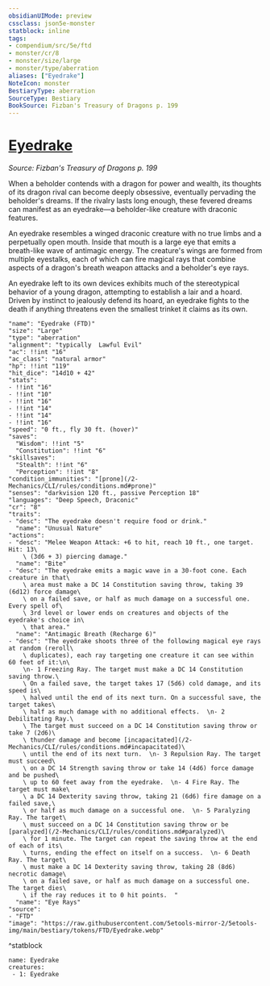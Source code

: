 ```yaml
---
obsidianUIMode: preview
cssclass: json5e-monster
statblock: inline
tags:
- compendium/src/5e/ftd
- monster/cr/8
- monster/size/large
- monster/type/aberration
aliases: ["Eyedrake"]
NoteIcon: monster
BestiaryType: aberration
SourceType: Bestiary
BookSource: Fizban's Treasury of Dragons p. 199
---
```

# [Eyedrake](2-Mechanics/CLI/bestiary/aberration/eyedrake-ftd.md)
*Source: Fizban's Treasury of Dragons p. 199*  

When a beholder contends with a dragon for power and wealth, its thoughts of its dragon rival can become deeply obsessive, eventually pervading the beholder's dreams. If the rivalry lasts long enough, these fevered dreams can manifest as an eyedrake—a beholder-like creature with draconic features.

An eyedrake resembles a winged draconic creature with no true limbs and a perpetually open mouth. Inside that mouth is a large eye that emits a breath-like wave of antimagic energy. The creature's wings are formed from multiple eyestalks, each of which can fire magical rays that combine aspects of a dragon's breath weapon attacks and a beholder's eye rays.

An eyedrake left to its own devices exhibits much of the stereotypical behavior of a young dragon, attempting to establish a lair and a hoard. Driven by instinct to jealously defend its hoard, an eyedrake fights to the death if anything threatens even the smallest trinket it claims as its own.

```statblock
"name": "Eyedrake (FTD)"
"size": "Large"
"type": "aberration"
"alignment": "typically  Lawful Evil"
"ac": !!int "16"
"ac_class": "natural armor"
"hp": !!int "119"
"hit_dice": "14d10 + 42"
"stats":
- !!int "16"
- !!int "10"
- !!int "16"
- !!int "14"
- !!int "14"
- !!int "16"
"speed": "0 ft., fly 30 ft. (hover)"
"saves":
  "Wisdom": !!int "5"
  "Constitution": !!int "6"
"skillsaves":
  "Stealth": !!int "6"
  "Perception": !!int "8"
"condition_immunities": "[prone](/2-Mechanics/CLI/rules/conditions.md#prone)"
"senses": "darkvision 120 ft., passive Perception 18"
"languages": "Deep Speech, Draconic"
"cr": "8"
"traits":
- "desc": "The eyedrake doesn't require food or drink."
  "name": "Unusual Nature"
"actions":
- "desc": "Melee Weapon Attack: +6 to hit, reach 10 ft., one target. Hit: 13\
    \ (3d6 + 3) piercing damage."
  "name": "Bite"
- "desc": "The eyedrake emits a magic wave in a 30-foot cone. Each creature in that\
    \ area must make a DC 14 Constitution saving throw, taking 39 (6d12) force damage\
    \ on a failed save, or half as much damage on a successful one. Every spell of\
    \ 3rd level or lower ends on creatures and objects of the eyedrake's choice in\
    \ that area."
  "name": "Antimagic Breath (Recharge 6)"
- "desc": "The eyedrake shoots three of the following magical eye rays at random (reroll\
    \ duplicates), each ray targeting one creature it can see within 60 feet of it:\n\
    \n- 1 Freezing Ray. The target must make a DC 14 Constitution saving throw.\
    \ On a failed save, the target takes 17 (5d6) cold damage, and its speed is\
    \ halved until the end of its next turn. On a successful save, the target takes\
    \ half as much damage with no additional effects.  \n- 2 Debilitating Ray.\
    \ The target must succeed on a DC 14 Constitution saving throw or take 7 (2d6)\
    \ thunder damage and become [incapacitated](/2-Mechanics/CLI/rules/conditions.md#incapacitated)\
    \ until the end of its next turn.  \n- 3 Repulsion Ray. The target must succeed\
    \ on a DC 14 Strength saving throw or take 14 (4d6) force damage and be pushed\
    \ up to 60 feet away from the eyedrake.  \n- 4 Fire Ray. The target must make\
    \ a DC 14 Dexterity saving throw, taking 21 (6d6) fire damage on a failed save,\
    \ or half as much damage on a successful one.  \n- 5 Paralyzing Ray. The target\
    \ must succeed on a DC 14 Constitution saving throw or be [paralyzed](/2-Mechanics/CLI/rules/conditions.md#paralyzed)\
    \ for 1 minute. The target can repeat the saving throw at the end of each of its\
    \ turns, ending the effect on itself on a success.  \n- 6 Death Ray. The target\
    \ must make a DC 14 Dexterity saving throw, taking 28 (8d6) necrotic damage\
    \ on a failed save, or half as much damage on a successful one. The target dies\
    \ if the ray reduces it to 0 hit points.  "
  "name": "Eye Rays"
"source":
- "FTD"
"image": "https://raw.githubusercontent.com/5etools-mirror-2/5etools-img/main/bestiary/tokens/FTD/Eyedrake.webp"
```
^statblock

```encounter-table
name: Eyedrake
creatures:
 - 1: Eyedrake
```